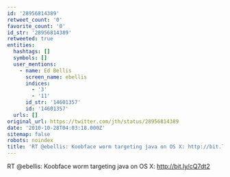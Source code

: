 ```yaml
---
id: '28956814389'
retweet_count: '0'
favorite_count: '0'
id_str: '28956814389'
retweeted: true
entities:
  hashtags: []
  symbols: []
  user_mentions:
    - name: Ed Bellis
      screen_name: ebellis
      indices:
        - '3'
        - '11'
      id_str: '14601357'
      id: '14601357'
  urls: []
original_url: https://twitter.com/jth/status/28956814389
date: '2010-10-28T04:03:18.000Z'
sitemap: false
robots: noindex
title: 'RT @ebellis: Koobface worm targeting java on OS X: http://bit.ly/cQ7dt2'
---
```


RT @ebellis: Koobface worm targeting java on OS X: http://bit.ly/cQ7dt2